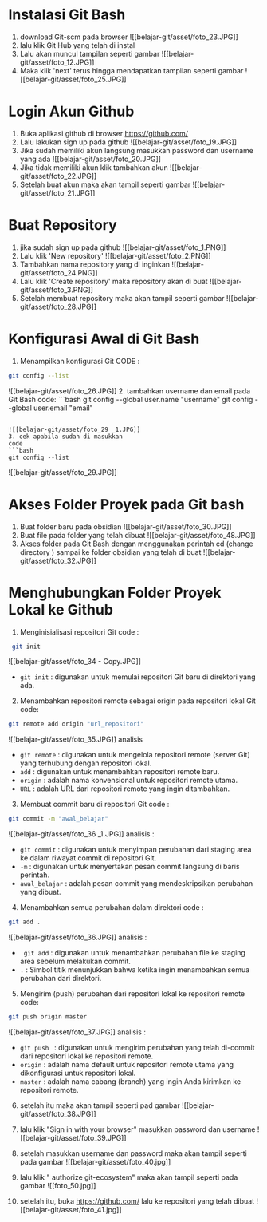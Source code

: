 # Instalasi Git Bash
1. download Git-scm pada browser 
 ![[belajar-git/asset/foto_23.JPG]]
2. lalu klik Git Hub yang telah di instal 
3. Lalu akan muncul tampilan seperti gambar
	![[belajar-git/asset/foto_12.JPG]] 
4. Maka klik 'next' terus hingga mendapatkan tampilan seperti gambar
	![[belajar-git/asset/foto_25.JPG]]  

# Login Akun Github
1. Buka aplikasi github di browser https://github.com/
2. Lalu lakukan sign up pada github
	![[belajar-git/asset/foto_19.JPG]] 
3. Jika sudah memiliki akun langsung masukkan password dan username yang ada
 ![[belajar-git/asset/foto_20.JPG]] 
4. Jika tidak memiliki akun klik tambahkan akun
	![[belajar-git/asset/foto_22.JPG]] 
5. Setelah buat akun maka akan tampil seperti gambar
	![[belajar-git/asset/foto_21.JPG]] 
# Buat Repository
1. jika sudah sign up pada github 
	![[belajar-git/asset/foto_1.PNG]]   
2. Lalu klik 'New repository' 
	![[belajar-git/asset/foto_2.PNG]] 
3. Tambahkan nama repository yang di inginkan
	![[belajar-git/asset/foto_24.PNG]] 
4. Lalu klik 'Create repository' maka repository akan di buat
	 ![[belajar-git/asset/foto_3.PNG]] 
5. Setelah membuat repository maka akan tampil seperti gambar
	![[belajar-git/asset/foto_28.JPG]] 

# Konfigurasi Awal di Git Bash 
1.  Menampilkan konfigurasi Git 
  CODE : 
  ```bash
  git config --list
  ```

  ![[belajar-git/asset/foto_26.JPG]] 
2.  tambahkan username dan email pada Git Bash
    code:
    ```bash
    git config --global user.name "username" 
    git config --global user.email "email"
   ```
    
   ![[belajar-git/asset/foto_29 _1.JPG]]
3. cek apabila sudah di masukkan
   code
 ```bash
   git config --list
  ```

   ![[belajar-git/asset/foto_29.JPG]]
# Akses Folder Proyek pada Git bash 
1. Buat folder baru pada obsidian
   ![[belajar-git/asset/foto_30.JPG]]  
2. Buat file pada folder yang telah dibuat
  ![[belajar-git/asset/foto_48.JPG]]
3. Akses folder pada Git Bash
   dengan menggunakan perintah cd (change directory ) sampai ke folder obsidian yang telah di buat 
   ![[belajar-git/asset/foto_32.JPG]]
   
# Menghubungkan Folder Proyek Lokal ke Github
1.  Menginisialisasi repositori Git
  code : 
 ```bash
  git init
  ```
  ![[belajar-git/asset/foto_34 - Copy.JPG]]
 - `git init` : digunakan untuk memulai repositori Git baru di direktori yang ada.
2.  Menambahkan repositori remote sebagai origin pada repositori lokal Git
  code:
  ```bash
  git remote add origin "url_repositori"
 ```
 ![[belajar-git/asset/foto_35.JPG]] 
 analisis 
 - `git remote` : digunakan untuk mengelola repositori remote (server Git) yang terhubung dengan repositori lokal.
 - `add` : digunakan untuk menambahkan repositori remote baru.
 - `origin` : adalah nama konvensional untuk repositori remote utama.
 - `URL` : adalah URL dari repositori remote yang ingin ditambahkan.
3.  Membuat commit baru di repositori Git
  code : 
  ```bash 
  git commit -m "awal_belajar"
  ```
  ![[belajar-git/asset/foto_36 _1.JPG]]
  analisis : 
  - `git commit` : digunakan untuk menyimpan perubahan dari staging area ke dalam riwayat commit di repositori Git.
  - `-m` : digunakan untuk menyertakan pesan commit langsung di baris perintah. 
  - `awal_belajar` : adalah pesan commit yang mendeskripsikan perubahan yang dibuat.
4.  Menambahkan semua perubahan dalam direktori
  code : 
  ```bash
  git add .
  ```
  ![[belajar-git/asset/foto_36.JPG]]
  analisis : 
  - ` git add`  :  digunakan untuk menambahkan perubahan file ke staging area sebelum melakukan commit.
  - `.` : Simbol titik menunjukkan bahwa ketika ingin menambahkan semua perubahan dari direktori.
5. Mengirim (push) perubahan dari repositori lokal ke repositori remote
  code: 
  ```bash
  git push origin master
  ```
 ![[belajar-git/asset/foto_37.JPG]]
 analisis : 
 - `git push ` : digunakan untuk mengirim perubahan yang telah di-commit dari repositori lokal ke repositori remote.
 - `origin` : adalah nama default untuk repositori remote utama yang dikonfigurasi untuk repositori lokal.
 - `master` : adalah nama cabang (branch) yang ingin Anda kirimkan ke repositori remote.
6. setelah itu maka akan tampil seperti pad gambar
  ![[belajar-git/asset/foto_38.JPG]]  
7. lalu klik "Sign in with your browser" masukkan password dan username
   ![[belajar-git/asset/foto_39.JPG]] 
8. setelah masukkan username dan password maka akan tampil seperti pada gambar
  ![[belajar-git/asset/foto_40.jpg]] 
9. lalu klik " authorize git-ecosystem" maka akan tampil seperti pada gambar 
  ![[foto_50.jpg]]

10. setelah itu, buka https://github.com/ lalu ke repositori yang telah dibuat 
  ![[belajar-git/asset/foto_41.jpg]] 

